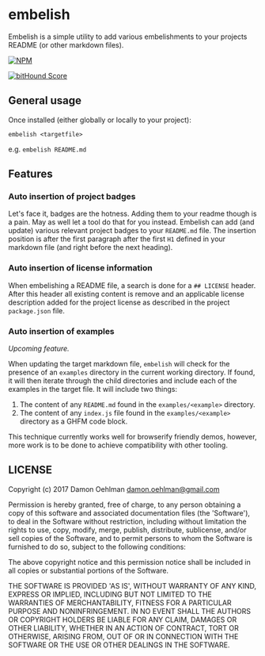# embelish

Embelish is a simple utility to add various embelishments to your projects README (or other markdown files).

[![NPM](https://nodei.co/npm/embelish.png)](https://nodei.co/npm/embelish/)

[![bitHound Score](https://www.bithound.io/github/DamonOehlman/embelish/badges/score.svg)](https://www.bithound.io/github/DamonOehlman/embelish)

## General usage

Once installed (either globally or locally to your project):

```
embelish <targetfile>
```

e.g. `embelish README.md`

## Features

### Auto insertion of project badges

Let's face it, badges are the hotness.  Adding them to your readme though is a pain.  May as well let a tool do that for you instead.  Embelish can add (and update) various relevant project badges to your `README.md` file.  The insertion position is after the first paragraph after the first `H1` defined in your markdown file (and right before the next heading).

### Auto insertion of license information

When embelishing a README file, a search is done for a `## LICENSE` header.  After this header all existing content is remove and an applicable license description added for the project license as described in the project `package.json` file. 

### Auto insertion of examples

_Upcoming feature._

When updating the target markdown file, `embelish` will check for the presence of an `examples` directory in the current working directory.  If found, it will then iterate through the child directories and include each of the examples in the target file.  It will include two things:

1. The content of any `README.md` found in the `examples/<example>` directory.
2. The content of any `index.js` file found in the `examples/<example>` directory as a GHFM code block.

This technique currently works well for browserify friendly demos, however, more work is to be done to achieve compatibility with other tooling.

## LICENSE

Copyright (c) 2017 Damon Oehlman <damon.oehlman@gmail.com>

Permission is hereby granted, free of charge, to any person obtaining
a copy of this software and associated documentation files (the
'Software'), to deal in the Software without restriction, including
without limitation the rights to use, copy, modify, merge, publish,
distribute, sublicense, and/or sell copies of the Software, and to
permit persons to whom the Software is furnished to do so, subject to
the following conditions:

The above copyright notice and this permission notice shall be
included in all copies or substantial portions of the Software.

THE SOFTWARE IS PROVIDED 'AS IS', WITHOUT WARRANTY OF ANY KIND,
EXPRESS OR IMPLIED, INCLUDING BUT NOT LIMITED TO THE WARRANTIES OF
MERCHANTABILITY, FITNESS FOR A PARTICULAR PURPOSE AND NONINFRINGEMENT.
IN NO EVENT SHALL THE AUTHORS OR COPYRIGHT HOLDERS BE LIABLE FOR ANY
CLAIM, DAMAGES OR OTHER LIABILITY, WHETHER IN AN ACTION OF CONTRACT,
TORT OR OTHERWISE, ARISING FROM, OUT OF OR IN CONNECTION WITH THE
SOFTWARE OR THE USE OR OTHER DEALINGS IN THE SOFTWARE.

